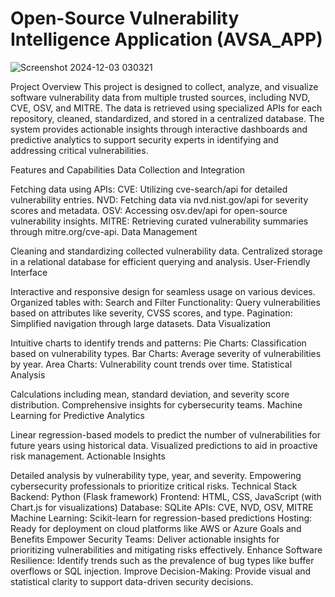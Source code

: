 # Open-Source Vulnerability Intelligence Application (AVSA_APP)

![Screenshot 2024-12-03 030321](https://github.com/user-attachments/assets/d612ff8f-3c4b-4b43-bf1a-baab9ebb3f24)

Project Overview
This project is designed to collect, analyze, and visualize software vulnerability data from multiple trusted sources, including NVD, CVE, OSV, and MITRE. The data is retrieved using specialized APIs for each repository, cleaned, standardized, and stored in a centralized database. The system provides actionable insights through interactive dashboards and predictive analytics to support security experts in identifying and addressing critical vulnerabilities.

Features and Capabilities
Data Collection and Integration

Fetching data using APIs:
CVE: Utilizing cve-search/api for detailed vulnerability entries.
NVD: Fetching data via nvd.nist.gov/api for severity scores and metadata.
OSV: Accessing osv.dev/api for open-source vulnerability insights.
MITRE: Retrieving curated vulnerability summaries through mitre.org/cve-api.
Data Management

Cleaning and standardizing collected vulnerability data.
Centralized storage in a relational database for efficient querying and analysis.
User-Friendly Interface

Interactive and responsive design for seamless usage on various devices.
Organized tables with:
Search and Filter Functionality: Query vulnerabilities based on attributes like severity, CVSS scores, and type.
Pagination: Simplified navigation through large datasets.
Data Visualization

Intuitive charts to identify trends and patterns:
Pie Charts: Classification based on vulnerability types.
Bar Charts: Average severity of vulnerabilities by year.
Area Charts: Vulnerability count trends over time.
Statistical Analysis

Calculations including mean, standard deviation, and severity score distribution.
Comprehensive insights for cybersecurity teams.
Machine Learning for Predictive Analytics

Linear regression-based models to predict the number of vulnerabilities for future years using historical data.
Visualized predictions to aid in proactive risk management.
Actionable Insights

Detailed analysis by vulnerability type, year, and severity.
Empowering cybersecurity professionals to prioritize critical risks.
Technical Stack
Backend: Python (Flask framework)
Frontend: HTML, CSS, JavaScript (with Chart.js for visualizations)
Database: SQLite
APIs: CVE, NVD, OSV, MITRE
Machine Learning: Scikit-learn for regression-based predictions
Hosting: Ready for deployment on cloud platforms like AWS or Azure
Goals and Benefits
Empower Security Teams: Deliver actionable insights for prioritizing vulnerabilities and mitigating risks effectively.
Enhance Software Resilience: Identify trends such as the prevalence of bug types like buffer overflows or SQL injection.
Improve Decision-Making: Provide visual and statistical clarity to support data-driven security decisions.
